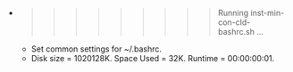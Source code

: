 * >>>>>>>>> Running inst-min-con-cld-bashrc.sh ...
  * Set common settings for ~/.bashrc.
  * Disk size = 1020128K. Space Used = 32K. Runtime = 00:00:00:01.
